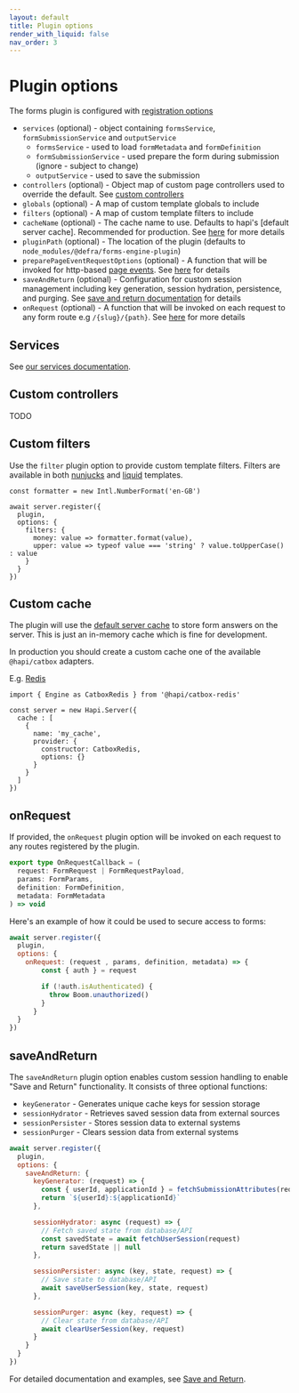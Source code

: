 ```yaml
---
layout: default
title: Plugin options
render_with_liquid: false
nav_order: 3
---
```


# Plugin options

The forms plugin is configured with [registration options](https://hapi.dev/api/?v=21.4.0#plugins)

- `services` (optional) - object containing `formsService`, `formSubmissionService` and `outputService`
  - `formsService` - used to load `formMetadata` and `formDefinition`
  - `formSubmissionService` - used prepare the form during submission (ignore - subject to change)
  - `outputService` - used to save the submission
- `controllers` (optional) - Object map of custom page controllers used to override the default. See [custom controllers](#custom-controllers)
- `globals` (optional) - A map of custom template globals to include
- `filters` (optional) - A map of custom template filters to include
- `cacheName` (optional) - The cache name to use. Defaults to hapi's [default server cache]. Recommended for production. See [here](#custom-cache) for more details
- `pluginPath` (optional) - The location of the plugin (defaults to `node_modules/@defra/forms-engine-plugin`)
- `preparePageEventRequestOptions` (optional) - A function that will be invoked for http-based [page events](./features/configuration-based/PAGE_EVENTS.md). See [here](./features/configuration-based/PAGE_EVENTS.md#authenticating-a-http-page-event-request-from-dxt-in-your-api) for details
- `saveAndReturn` (optional) - Configuration for custom session management including key generation, session hydration, persistence, and purging. See [save and return documentation](./features/code-based/SAVE_AND_RETURN.md) for details
- `onRequest` (optional) - A function that will be invoked on each request to any form route e.g `/{slug}/{path}`. See [here](#onrequest) for more details

## Services

See [our services documentation](./features/code-based/CUSTOM_SERVICES.md).

## Custom controllers

TODO

## Custom filters

Use the `filter` plugin option to provide custom template filters.
Filters are available in both [nunjucks](https://mozilla.github.io/nunjucks/templating.html#filters) and [liquid](https://liquidjs.com/filters/overview.html) templates.

```
const formatter = new Intl.NumberFormat('en-GB')

await server.register({
  plugin,
  options: {
    filters: {
      money: value => formatter.format(value),
      upper: value => typeof value === 'string' ? value.toUpperCase() : value
    }
  }
})
```

## Custom cache

The plugin will use the [default server cache](https://hapi.dev/api/?v=21.4.0#-serveroptionscache) to store form answers on the server.
This is just an in-memory cache which is fine for development.

In production you should create a custom cache one of the available `@hapi/catbox` adapters.

E.g. [Redis](https://github.com/hapijs/catbox-redis)

```
import { Engine as CatboxRedis } from '@hapi/catbox-redis'

const server = new Hapi.Server({
  cache : [
    {
      name: 'my_cache',
      provider: {
        constructor: CatboxRedis,
        options: {}
      }
    }
  ]
})
```

## onRequest

If provided, the `onRequest` plugin option will be invoked on each request to any routes registered by the plugin.

```ts
export type OnRequestCallback = (
  request: FormRequest | FormRequestPayload,
  params: FormParams,
  definition: FormDefinition,
  metadata: FormMetadata
) => void
```

Here's an example of how it could be used to secure access to forms:

```js
await server.register({
  plugin,
  options: {
    onRequest: (request , params, definition, metadata) => {
        const { auth } = request

        if (!auth.isAuthenticated) {
          throw Boom.unauthorized()
        }
      }
  }
})
```

## saveAndReturn

The `saveAndReturn` plugin option enables custom session handling to enable "Save and Return" functionality. It consists of three optional functions:

- `keyGenerator` - Generates unique cache keys for session storage
- `sessionHydrator` - Retrieves saved session data from external sources
- `sessionPersister` - Stores session data to external systems
- `sessionPurger` - Clears session data from external systems

```js
await server.register({
  plugin,
  options: {
    saveAndReturn: {
      keyGenerator: (request) => {
        const { userId, applicationId } = fetchSubmissionAttributes(request)
        return `${userId}:${applicationId}`
      },

      sessionHydrator: async (request) => {
        // Fetch saved state from database/API
        const savedState = await fetchUserSession(request)
        return savedState || null
      },

      sessionPersister: async (key, state, request) => {
        // Save state to database/API
        await saveUserSession(key, state, request)
      },

      sessionPurger: async (key, request) => {
        // Clear state from database/API
        await clearUserSession(key, request)
      }
    }
  }
})
```

For detailed documentation and examples, see [Save and Return](./features/code-based/SAVE_AND_RETURN.md).
